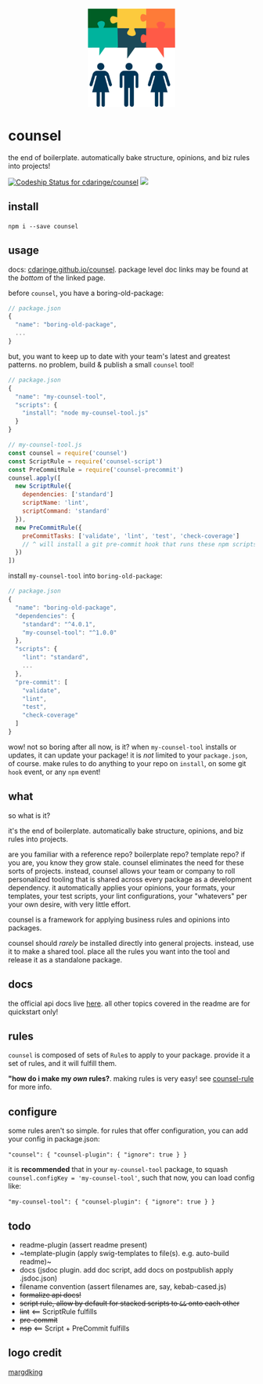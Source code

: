 <p align="center"><img height="200px" src="https://github.com/cdaringe/counsel/raw/master/img/counsel.png" /></p>

# counsel

the end of boilerplate. automatically bake structure, opinions, and biz rules into projects!

[ ![Codeship Status for cdaringe/counsel](https://app.codeship.com/projects/38b24cc0-684a-0134-dd3d-5ade36a91ecb/status?branch=master)](https://app.codeship.com/projects/176370)
![](https://img.shields.io/badge/standardjs-%E2%9C%93-brightgreen.svg)


## install

`npm i --save counsel`

## usage

docs: [cdaringe.github.io/counsel](https://cdaringe.github.io/counsel/). package level doc links may be found at the _bottom_ of the linked page.

before `counsel`, you have a boring-old-package:

```js
// package.json
{
  "name": "boring-old-package",
  ...
}
```

but, you want to keep up to date with your team's latest and greatest patterns.  no problem, build & publish a small `counsel` tool!

```js
// package.json
{
  "name": "my-counsel-tool",
  "scripts": {
    "install": "node my-counsel-tool.js"
  }
}
```

```js
// my-counsel-tool.js
const counsel = require('counsel')
const ScriptRule = require('counsel-script')
const PreCommitRule = require('counsel-precommit')
counsel.apply([
  new ScriptRule({
    dependencies: ['standard']
    scriptName: 'lint',
    scriptCommand: 'standard'
  }),
  new PreCommitRule({
    preCommitTasks: ['validate', 'lint', 'test', 'check-coverage']
    // ^ will install a git pre-commit hook that runs these npm scripts
  })
])
```

install `my-counsel-tool` into `boring-old-package`:

```js
// package.json
{
  "name": "boring-old-package",
  "dependencies": {
    "standard": "^4.0.1",
    "my-counsel-tool": "^1.0.0"
  },
  "scripts": {
    "lint": "standard",
    ...
  },
  "pre-commit": [
    "validate",
    "lint",
    "test",
    "check-coverage"
  ]
}
```

wow! not so boring after all now, is it?  when `my-counsel-tool` installs or updates, it can update your package!  it is _not_ limited to your `package.json`, of course.  make rules to do anything to your repo on `install`, on some git `hook` event, or any `npm` event!

## what

so what is it?

it's the end of boilerplate. automatically bake structure, opinions, and biz rules into projects.

are you familiar with a reference repo? boilerplate repo?  template repo?  if you are, you know they grow stale.  counsel eliminates the need for these sorts of projects.  instead, counsel allows your team or company to roll personalized tooling that is shared across every package as a development dependency.  it automatically applies your opinions, your formats, your templates, your test scripts, your lint configurations, your "whatevers" per your own desire, with very little effort.

counsel is a framework for applying business rules and opinions into packages.

counsel should _rarely_ be installed directly into general projects.  instead, use it to make a shared tool.  place all the rules you want into the tool and release it as a standalone package.

## docs

the official api docs live [here](https://cdaringe.github.io/counsel/).  all other topics covered in the readme are for quickstart only!

## rules

`counsel` is composed of sets of `Rule`s to apply to your package.  provide it a set of rules, and it will fulfill them.

**"how do i make my _own_ rules?**.  making rules is very easy!  see [counsel-rule](https://cdaringe.github.io/counsel/counsel-rule/) for more info.

## configure

some rules aren't so simple.  for rules that offer configuration, you can add your config in package.json:

`"counsel": { "counsel-plugin": { "ignore": true } }`

it is **recommended** that in your `my-counsel-tool` package, to squash `counsel.configKey = 'my-counsel-tool'`, such that now, you can load config like:

`"my-counsel-tool": { "counsel-plugin": { "ignore": true } }`

## todo

- readme-plugin (assert readme present)
- ~template-plugin (apply swig-templates to file(s). e.g. auto-build readme)~
- docs (jsdoc plugin. add doc script, add docs on postpublish apply .jsdoc.json)
- filename convention (assert filenames are, say, kebab-cased.js)
- ~~formalize api docs!~~
- ~~script rule, allow by default for stacked scripts to `&&` onto each other~~
- ~~lint~~ <== ScriptRule fulfills
- ~~pre-commit~~
- ~~nsp~~ <== Script + PreCommit fulfills

## logo credit

[margdking](https://github.com/margdking)
